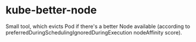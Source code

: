 # kube-better-node
Small tool, which evicts Pod if there's a better Node available (according to preferredDuringSchedulingIgnoredDuringExecution nodeAffinity score).
